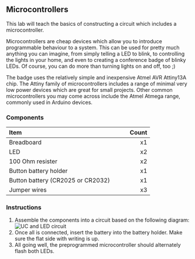 ## Microcontrollers
This lab will teach the basics of constructing a circuit which includes a microcontroller.

Microcontrollers are cheap devices which allow you to introduce programmable behaviour to a system. This can be used for pretty much anything you can imagine, from simply telling a LED to blink, to controlling the lights in your home, and even to creating a conference badge of blinky LEDs. Of course, you can do more than turning lights on and off, too ;)

The badge uses the relatively simple and inexpensive Atmel AVR Attiny13A chip. The Attiny family of microcontrollers includes a range of minimal very low power devices which are great for small projects. Other common microcontrollers you may come across include the Atmel Atmega range, commonly used in Arduino devices.

### Components
| Item &nbsp; &nbsp; &nbsp; &nbsp; &nbsp; &nbsp; &nbsp; &nbsp; &nbsp; &nbsp; &nbsp; &nbsp; &nbsp; &nbsp; &nbsp;&nbsp; &nbsp; &nbsp; &nbsp; &nbsp; &nbsp; &nbsp; &nbsp; &nbsp; &nbsp; &nbsp; &nbsp; &nbsp; &nbsp; | &nbsp; &nbsp; &nbsp; &nbsp; Count |
| --------------------------------- |-------:|
| Breadboard                        |     x1 |
| LED                               |     x2 |
| 100 Ohm resister                  |     x2 |
| Button battery holder             |     x1 |
| Button battery (CR2025 or CR2032) |     x1 |
| Jumper wires                      |     x3 |

### Instructions
1. Assemble the components into a circuit based on the following diagram:
![UC and LED circuit](https://raw.githubusercontent.com/kiwicon-badge/badge/master/lab-02/images/uc01-breadboard.png)
2. Once all is connected, insert the battery into the battery holder. Make sure the flat side with writing is up.
3. All going well, the preprogrammed microcontroller should alternately flash both LEDs.

